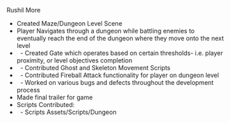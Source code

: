 Rushil More

* Created Maze/Dungeon Level Scene
* Player Navigates through a dungeon while battling enemies to eventually reach the end of the dungeon where they move onto the next level
* &nbsp;	- Created Gate which operates based on certain thresholds- i.e. player proximity, or level objectives completion
* &nbsp;	- Contributed Ghost and Skeleton Movement Scripts
* &nbsp;	- Contributed Fireball Attack functionality for player on dungeon level
* &nbsp;	- Worked on various bugs and defects throughout the development process
* Made final trailer for game
* Scripts Contributed:
* &nbsp;	- Scripts Assets/Scripts/Dungeon
